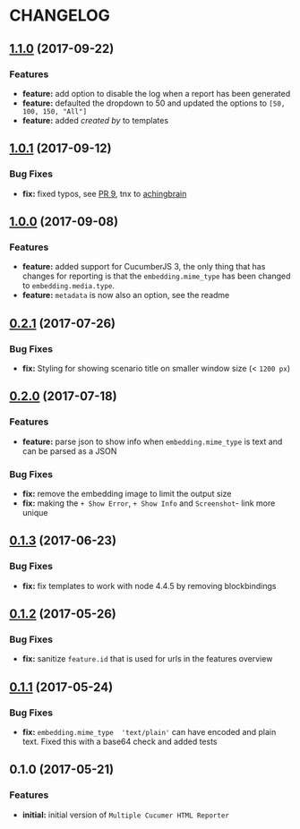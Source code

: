CHANGELOG
=========

<a name="1.1.0"></a>
## [1.1.0](https://github.com/wswebcreation/multiple-cucumber-html-reporter/compare/v1.0.1...v1.1.0) (2017-09-22)

### Features

* **feature:** add option to disable the log when a report has been generated
* **feature:** defaulted the dropdown to 50 and updated the options to `[50, 100, 150, "All"]`
* **feature:** added *created by* to templates

<a name="1.0.1"></a>
## [1.0.1](https://github.com/wswebcreation/multiple-cucumber-html-reporter/compare/v1.0.0...v1.0.1) (2017-09-12)

### Bug Fixes

* **fix:** fixed typos, see [PR 9](https://github.com/wswebcreation/multiple-cucumber-html-reporter/pull/9), tnx to [achingbrain](https://github.com/achingbrain)

<a name="1.0.0"></a>
## [1.0.0](https://github.com/wswebcreation/multiple-cucumber-html-reporter/compare/v0.2.1...v1.0.0) (2017-09-08)

### Features

* **feature:** added support for CucumberJS 3, the only thing that has changes for reporting is that the `embedding.mime_type` has been changed to `embedding.media.type`.
* **feature:** `metadata` is now also an option, see the readme

<a name="0.2.1"></a>
## [0.2.1](https://github.com/wswebcreation/multiple-cucumber-html-reporter/compare/v0.2.0...v0.2.1) (2017-07-26)

### Bug Fixes

* **fix:** Styling for showing scenario title on smaller window size (< `1200 px`)


<a name="0.2.0"></a>
## [0.2.0](https://github.com/wswebcreation/multiple-cucumber-html-reporter/compare/v0.1.3...v0.2.0) (2017-07-18)

### Features

* **feature:** parse json to show info when `embedding.mime_type` is text and can be parsed as a JSON

### Bug Fixes

* **fix:** remove the embedding image to limit the output size
* **fix:** making the `+ Show Error`, `+ Show Info` and `Screenshot`- link more unique


<a name="0.1.3"></a>
## [0.1.3](https://github.com/wswebcreation/multiple-cucumber-html-reporter/compare/v0.1.2...v0.1.3) (2017-06-23)

### Bug Fixes

* **fix:** fix templates to work with node 4.4.5 by removing blockbindings

<a name="0.1.2"></a>
## [0.1.2](https://github.com/wswebcreation/multiple-cucumber-html-reporter/compare/v0.1.1...v0.1.2) (2017-05-26)

### Bug Fixes

* **fix:** sanitize `feature.id` that is used for urls in the features overview


<a name="0.1.1"></a>
## [0.1.1](https://github.com/wswebcreation/multiple-cucumber-html-reporter/compare/v0.1.0...v0.1.1) (2017-05-24)

### Bug Fixes

* **fix:** `embedding.mime_type  'text/plain'` can have encoded and plain text. Fixed this with a base64 check and added tests


<a name="0.1.0"></a>
## 0.1.0 (2017-05-21)

### Features

* **initial:** initial version of `Multiple Cucumer HTML Reporter`



